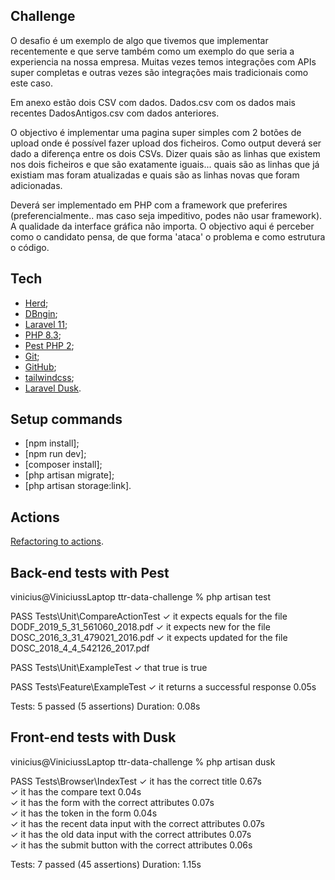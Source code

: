 ## Challenge

O desafio é um exemplo de algo que tivemos que implementar recentemente e que serve também como um exemplo do que seria
a experiencia na nossa empresa. Muitas vezes temos integrações com APIs super completas e outras vezes são integrações
mais tradicionais como este caso.

Em anexo estão dois CSV com dados.
Dados.csv com os dados mais recentes
DadosAntigos.csv com dados anteriores.

O objectivo é implementar uma pagina super simples com 2 botões de upload onde é possível fazer upload dos ficheiros.
Como output deverá ser dado a diferença entre os dois CSVs. Dizer quais são as linhas que existem nos dois ficheiros e
que são exatamente iguais... quais são as linhas que já existiam mas foram atualizadas e quais são as linhas novas que
foram adicionadas.

Deverá ser implementado em PHP com a framework que preferires (preferencialmente.. mas caso seja impeditivo, podes não
usar framework). A qualidade da interface gráfica não importa. O objectivo aqui é perceber como o candidato pensa, de
que forma 'ataca' o problema e como estrutura o código.

## Tech

- [Herd](https://herd.laravel.com/");
- [DBngin](https://dbngin.com/");
- [Laravel 11](https://laravel.com/);
- [PHP 8.3](https://www.php.net/);
- [Pest PHP 2](https://pestphp.com/);
- [Git](https://www.git-scm.com/);
- [GitHub](https://github.com/);
- [tailwindcss](https://tailwindcss.com/);
- [Laravel Dusk](https://laravel.com/docs/11.x/dusk).

## Setup commands

- [npm install];
- [npm run dev];
- [composer install];
- [php artisan migrate];
- [php artisan storage:link].

## Actions

<a href="https://freek.dev/1371-refactoring-to-actions">Refactoring to actions</a>.

## Back-end tests with Pest

vinicius@ViniciussLaptop ttr-data-challenge % php artisan test

   PASS  Tests\Unit\CompareActionTest
  ✓ it expects equals for the file DODF_2019_5_31_561060_2018.pdf
  ✓ it expects new for the file DOSC_2016_3_31_479021_2016.pdf
  ✓ it expects updated for the file DOSC_2018_4_4_542126_2017.pdf

   PASS  Tests\Unit\ExampleTest
  ✓ that true is true

   PASS  Tests\Feature\ExampleTest
  ✓ it returns a successful response                                                                                                                  0.05s  

  Tests:    5 passed (5 assertions)
  Duration: 0.08s

## Front-end tests with Dusk

vinicius@ViniciussLaptop ttr-data-challenge % php artisan dusk

   PASS  Tests\Browser\IndexTest
  ✓ it has the correct title                                                                                                                          0.67s  
  ✓ it has the compare text                                                                                                                           0.04s  
  ✓ it has the form with the correct attributes                                                                                                       0.07s  
  ✓ it has the token in the form                                                                                                                      0.04s  
  ✓ it has the recent data input with the correct attributes                                                                                          0.07s  
  ✓ it has the old data input with the correct attributes                                                                                             0.07s  
  ✓ it has the submit button with the correct attributes                                                                                              0.06s  

  Tests:    7 passed (45 assertions)
  Duration: 1.15s
